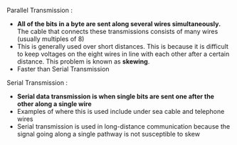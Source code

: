 Parallel Transmission :
- **All of the bits in a byte are sent along several wires simultaneously.** The cable that connects these transmissions consists of many wires (usually multiples of 8) 
- This is generally used over short distances. This is because it is difficult to keep voltages on the eight wires in line with each other after a certain distance. This problem is known as **skewing**.
- Faster than Serial Transmission 

Serial Transmission :
- **Serial data transmission is when single bits are sent one after the other along a single wire**
- Examples of where this is used include under sea cable and telephone wires 
- Serial transmission is used in long-distance communication because the signal going along a single pathway is not susceptible to skew
